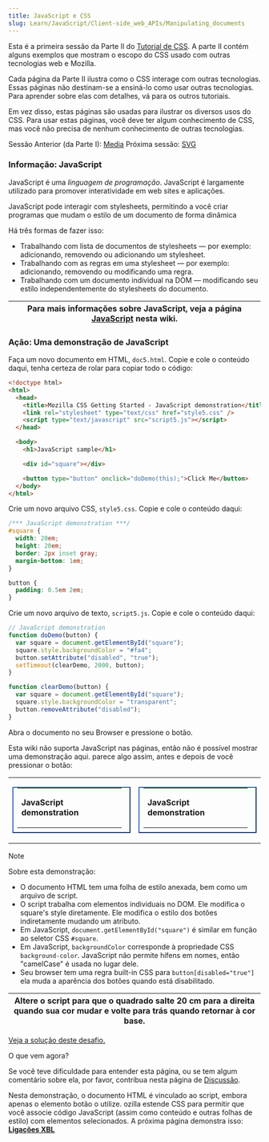 ```yaml
---
title: JavaScript e CSS
slug: Learn/JavaScript/Client-side_web_APIs/Manipulating_documents
---
```


Esta é a primeira sessão da Parte II do [Tutorial de CSS](/pt-BR/docs/CSS/Getting_Started). A parte II contém alguns exemplos que mostram o escopo do CSS usado com outras tecnologias web e Mozilla.

Cada página da Parte II ilustra como o CSS interage com outras tecnologias. Essas páginas não destinam-se a ensiná-lo como usar outras tecnologias. Para aprender sobre elas com detalhes, vá para os outros tutoriais.

Em vez disso, estas páginas são usadas para ilustrar os diversos usos do CSS. Para usar estas páginas, você deve ter algum conhecimento de CSS, mas você não precisa de nenhum conhecimento de outras tecnologias.

Sessão Anterior (da Parte I): [Media](/pt-BR/docs/CSS/Getting_Started/Media)
Próxima sessão: [SVG](/pt-BR/docs/CSS/Getting_Started/SVG_graphics)

### Informação: JavaScript

JavaScript é uma _linguagem de programação_. JavaScript é largamente utilizado para promover interatividade em web sites e aplicações.

JavaScript pode interagir com stylesheets, permitindo a você criar programas que mudam o estilo de um documento de forma dinâmica

Há três formas de fazer isso:

- Trabalhando com lista de documentos de stylesheets — por exemplo: adicionando, removendo ou adicionando um stylesheet.
- Trabalhando com as regras em uma stylesheet — por exemplo: adicionando, removendo ou modificando uma regra.
- Trabalhando com um documento individual na DOM — modificando seu estilo independentemente do stylesheets do documento.

| Para mais informações sobre JavaScript, veja a página [JavaScript](/pt-BR/docs/Web/JavaScript) nesta wiki. |
| ------------------------------------------------------------------------------------------------- |

### Ação: Uma demonstração de JavaScript

Faça um novo documento em HTML, `doc5.html`. Copie e cole o conteúdo daqui, tenha certeza de rolar para copiar todo o código:

```html
<!doctype html>
<html>
  <head>
    <title>Mozilla CSS Getting Started - JavaScript demonstration</title>
    <link rel="stylesheet" type="text/css" href="style5.css" />
    <script type="text/javascript" src="script5.js"></script>
  </head>

  <body>
    <h1>JavaScript sample</h1>

    <div id="square"></div>

    <button type="button" onclick="doDemo(this);">Click Me</button>
  </body>
</html>
```

Crie um novo arquivo CSS, `style5.css`. Copie e cole o conteúdo daqui:

```css
/*** JavaScript demonstration ***/
#square {
  width: 20em;
  height: 20em;
  border: 2px inset gray;
  margin-bottom: 1em;
}

button {
  padding: 0.5em 2em;
}
```

Crie um novo arquivo de texto, `script5.js`. Copie e cole o conteúdo daqui:

```js
// JavaScript demonstration
function doDemo(button) {
  var square = document.getElementById("square");
  square.style.backgroundColor = "#fa4";
  button.setAttribute("disabled", "true");
  setTimeout(clearDemo, 2000, button);
}

function clearDemo(button) {
  var square = document.getElementById("square");
  square.style.backgroundColor = "transparent";
  button.removeAttribute("disabled");
}
```

Abra o documento no seu Browser e pressione o botão.

Esta wiki não suporta JavaScript nas páginas, então não é possível mostrar uma demonstração aqui. parece algo assim, antes e depois de você pressionar o botão:

<table>
  <tbody>
    <tr>
      <td>
        <table style="border: 2px outset #36b; padding: 0 1em 0.5em 0.5em">
          <tbody>
            <tr>
              <td>
                <p><strong>JavaScript demonstration</strong></p>
              </td>
            </tr>
          </tbody>
        </table>
      </td>
      <td>
        <table style="border: 2px outset #36b; padding: 0 1em 0.5em 0.5em">
          <tbody>
            <tr>
              <td>
                <p><strong>JavaScript demonstration</strong></p>
              </td>
            </tr>
          </tbody>
        </table>
      </td>
    </tr>
  </tbody>
</table>

> [!NOTE]
> Sobre esta demonstração:
>
> - O documento HTML tem uma folha de estilo anexada, bem como um arquivo de script.
> - O script trabalha com elementos individuais no DOM. Ele modifica o square's style diretamente. Ele modifica o estilo dos botões indiretamente mudando um atributo.
> - Em JavaScript, `document.getElementById("square")` é similar em função ao seletor CSS `#square`.
> - Em JavaScript, `backgroundColor` corresponde à propriedade CSS `background-color`. JavaScript não permite hífens em nomes, então "camelCase" é usada no lugar dele.
> - Seu browser tem uma regra built-in CSS para `button[disabled="true"]` ela muda a aparência dos botões quando está disabilitado.

| Altere o script para que o quadrado salte 20 cm para a direita quando sua cor mudar e volte para trás quando retornar à cor base. |
| --------------------------------------------------------------------------------------------------------------------------------- |

[Veja a solução deste desafio.](/pt-BR/docs/CSS/Getting_Started/Challenge_solutions#javascript)

O que vem agora?

Se você teve dificuldade para entender esta página, ou se tem algum comentário sobre ela, por favor, contribua nesta página de [Discussão](/Talk:en/CSS/Getting_Started/JavaScript).

Nesta demonstração, o documento HTML é vinculado ao script, embora apenas o elemento botão o utilize. ozilla estende CSS para permitir que você associe código JavaScript (assim como conteúdo e outras folhas de estilo) com elementos selecionados. A próxima página demonstra isso: **[Ligações XBL](/pt-BR/docs/CSS/Getting_Started/XBL_bindings)**
